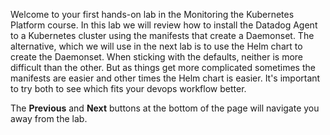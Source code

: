 Welcome to your first hands-on lab in the Monitoring the Kubernetes Platform course. In this lab we will review how to install the Datadog Agent to a Kubernetes cluster using the manifests that create a Daemonset. The alternative, which we will use in the next lab is to use the Helm chart to create the Daemonset. When sticking with the defaults, neither is more difficult than the other. But as things get more complicated sometimes the manifests are easier and other times the Helm chart is easier. It's important to try both to see which fits your devops workflow better. 

The **Previous** and **Next** buttons at the bottom of the page will navigate you away from the lab. 